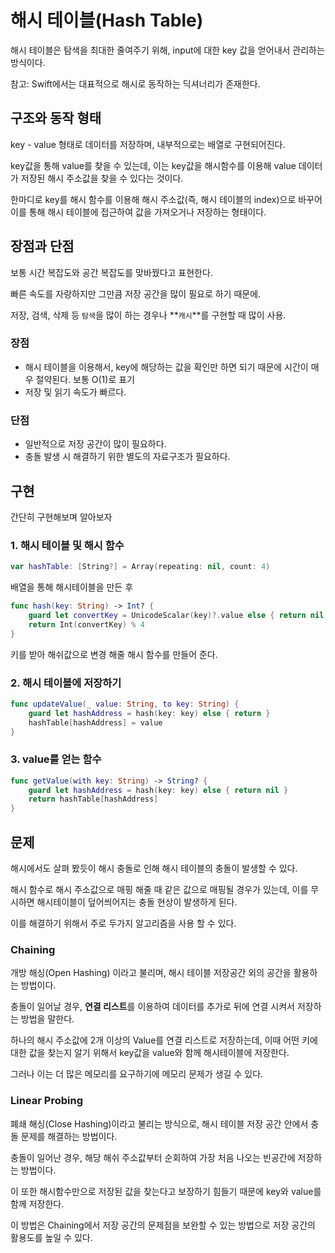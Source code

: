 # 해시 테이블(Hash Table)

해시 테이블은 탐색을 최대한 줄여주기 위해, input에 대한 key 값을 얻어내서 관리하는 방식이다.

참고: Swift에서는 대표적으로 해시로 동작하는 딕셔너리가 존재한다.

## 구조와 동작 형태

key - value 형태로 데이터를 저장하며, 내부적으로는 배열로 구현되어진다.

key값을 통해 value를 찾을 수 있는데, 이는 key값을 해시함수를 이용해 value 데이터가 저장된 해시 주소값을 찾을 수 있다는 것이다.

한마디로 key를 해시 함수를 이용해 해시 주소값(즉, 해시 테이블의 index)으로 바꾸어 이를 통해 해시 테이블에 접근하여 값을 가져오거나 저장하는 형태이다.

## 장점과 단점

보통 시간 복잡도와 공간 복잡도를 맞바꿨다고 표현한다.

빠른 속도를 자랑하지만 그만큼 저장 공간을 많이 필요로 하기 때문에.

저장, 검색, 삭제 등 `탐색`을 많이 하는 경우나 **`캐시`**를 구현할 때 많이 사용.

### 장점

- 해시 테이블을 이용해서, key에 해당하는 값을 확인만 하면 되기 때문에 시간이 매우 절약된다. 보통 O(1)로 표기
- 저장 및 읽기 속도가 빠르다.

### 단점

- 일반적으로 저장 공간이 많이 필요하다.
- 충돌 발생 시 해결하기 위한 별도의 자료구조가 필요하다.

## 구현

간단히 구현해보며 알아보자

### 1. 해시 테이블 및 해시 함수

```swift
var hashTable: [String?] = Array(repeating: nil, count: 4)
```

배열을 통해 해시테이블을 만든 후

```swift
func hash(key: String) -> Int? {
    guard let convertKey = UnicodeScalar(key)?.value else { return nil }
    return Int(convertKey) % 4
}
```

키를 받아 해쉬값으로 변경 해줄 해시 함수를 만들어 준다.

### 2. 해시 테이블에 저장하기

```swift
func updateValue(_ value: String, to key: String) {
    guard let hashAddress = hash(key: key) else { return }
    hashTable[hashAddress] = value
}
```

### 3. value를 얻는 함수

```swift
func getValue(with key: String) -> String? {
    guard let hashAddress = hash(key: key) else { return nil }
    return hashTable[hashAddress]
}
```

## 문제

해시에서도 살펴 봤듯이 해시 충돌로 인해 해시 테이블의 충돌이 발생할 수 있다.

해시 함수로 해시 주소값으로 매핑 해줄 때 같은 값으로 매핑될 경우가 있는데, 이를 무시하면 해시테이블이 덮어씌어지는 충돌 현상이 발생하게 된다.

이를 해결하기 위해서 주로 두가지 알고리즘을 사용 할 수 있다.

### Chaining

개방 해싱(Open Hashing) 이라고 불리며, 해시 테이블 저장공간 외의 공간을 활용하는 방법이다.

충돌이 일어날 경우, **연결 리스트**를 이용하여 데이터를 추가로 뒤에 연결 시켜서 저장하는 방법을 말한다.

하나의 해시 주소값에 2개 이상의 Value를 연결 리스트로 저장하는데, 이때 어떤 키에 대한 값을 찾는지 알기 위해서 key값을 value와 함께 해시테이블에 저장한다.

그러나 이는 더 많은 메모리를 요구하기에 메모리 문제가 생길 수 있다.

### Linear Probing

폐쇄 해싱(Close Hashing)이라고 불리는 방식으로, 해시 테이블 저장 공간 안에서 충돌 문제를 해결하는 방법이다.

충돌이 일어난 경우, 해당 해쉬 주소값부터 순회하여 가장 처음 나오는 빈공간에 저장하는 방법이다.

이 또한 해시함수만으로 저장된 값을 찾는다고 보장하기 힘들기 때문에 key와 value를 함께 저장한다.

이 방법은 Chaining에서 저장 공간의 문제점을 보완할 수 있는 방법으로 저장 공간의 활용도를 높일 수 있다.
